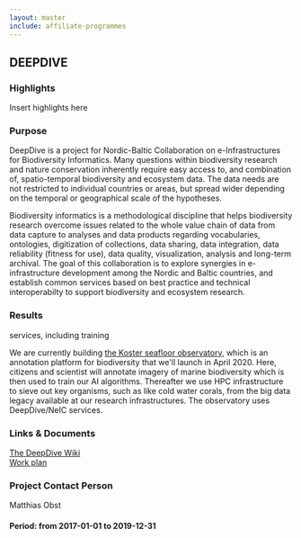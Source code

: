 ```yaml
---
layout: master
include: affiliate-programmes
---
```


## DEEPDIVE

### Highlights
Insert highlights here

### Purpose
DeepDive is a project for Nordic-Baltic Collaboration on e-Infrastructures for Biodiversity Informatics. Many questions within biodiversity research and nature conservation inherently require easy access to, and combination of, spatio-temporal biodiversity and ecosystem data. The data needs are not restricted to individual countries or areas, but spread wider depending on the temporal or geographical scale of the hypotheses.

Biodiversity informatics is a methodological discipline that helps biodiversity research overcome issues related to the whole value chain of data from data capture to analyses and data products regarding vocabularies, ontologies, digitization of collections, data sharing, data integration, data reliability (fitness for use), data quality, visualization, analysis and long-term archival. The goal of this collaboration is to explore synergies in e-infrastructure development among the Nordic and Baltic countries, and establish common services based on best practice and technical interoperabilty to support biodiversity and ecosystem research.
 
### Results
services, including training 

We are currently building [the Koster seafloor observatory](https://www.zooniverse.org/projects/victorav/the-koster-seafloor-observatory), which is an annotation platform for biodiversity that we'll launch in April 2020. Here, citizens and scientist will annotate imagery of marine biodiversity which is then used to train our AI algorithms. Thereafter we use HPC infrastructure to sieve out key organisms, such as like cold water corals, from the big data legacy available at our research infrastructures. The observatory uses DeepDive/NeIC services. 
 
### Links & Documents
[The DeepDive Wiki](https://wiki.neic.no/wiki/Biodiversity) <br/>
[Work plan](https://wiki.neic.no/w/ext/img_auth.php/f/f5/20161124_Workplan_NeIC_BDI_final.pdf)

### Project Contact Person
Matthias Obst

#### Period: from 2017-01-01 to 2019-12-31
